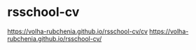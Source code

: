 # rsschool-cv
https://volha-rubchenia.github.io/rsschool-cv/cv
https://volha-rubchenia.github.io/rsschool-cv/